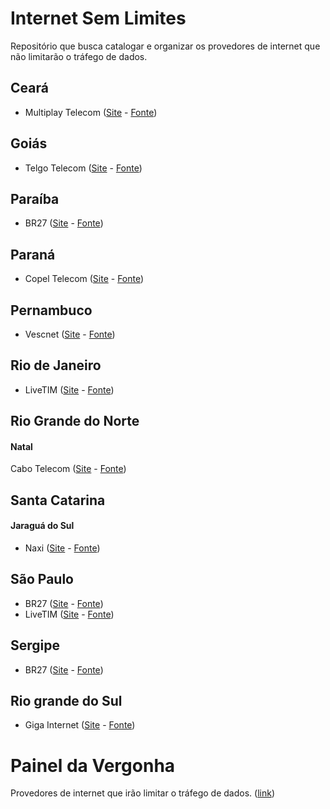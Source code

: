 # Internet Sem Limites
Repositório que busca catalogar e organizar os provedores de internet que não limitarão o tráfego de dados.

## Ceará
- Multiplay Telecom ([Site](http://www.multiplaytelecom.com.br/) - [Fonte](https://archive.is/aLHyp))

## Goiás
- Telgo Telecom ([Site](http://telgo.com.br/) - [Fonte](https://archive.is/2Hm37))

## Paraíba
- BR27 ([Site](http://www.br27.com.br/) - [Fonte](https://archive.is/rggZG))

## Paraná
- Copel Telecom ([Site](http://www.copeltelecom.com/site/) - [Fonte](https://archive.is/YWaqe))

## Pernambuco
- Vescnet ([Site](http://www.vescnet.com.br/) - [Fonte](https://archive.is/XAMlb))

## Rio de Janeiro
- LiveTIM ([Site](http://www.livetim.tim.com.br/) - [Fonte](https://archive.is/H5kYp))

## Rio Grande do Norte
#### Natal

Cabo Telecom ([Site](http://cabotelecom.com.br) - [Fonte](https://archive.is/WZkct))

## Santa Catarina
#### Jaraguá do Sul
- Naxi ([Site](http://www.naxi.com.br/) - [Fonte](https://archive.is/nclhr))

## São Paulo
- BR27 ([Site](http://www.br27.com.br/) - [Fonte](https://archive.is/rggZG))
- LiveTIM ([Site](http://www.livetim.tim.com.br/) - [Fonte](https://archive.is/H5kYp))

## Sergipe
- BR27 ([Site](http://www.br27.com.br/) - [Fonte](https://archive.is/rggZG))

## Rio grande do Sul
- Giga Internet ([Site](http://www.giga.com.br/) - [Fonte](https://archive.is/58NZ5))

# Painel da Vergonha
Provedores de internet que irão limitar o tráfego de dados. ([link](HALL_OF_SHAME.md))
